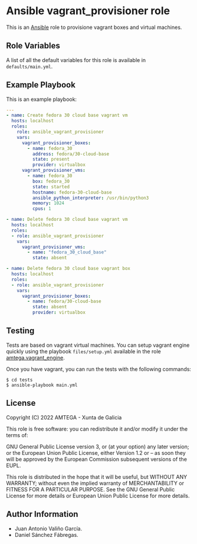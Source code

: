 # Ansible vagrant_provisioner role

This is an [Ansible](http://www.ansible.com) role to provisione vagrant boxes and virtual machines.

## Role Variables

A list of all the default variables for this role is available in `defaults/main.yml`.

## Example Playbook

This is an example playbook:

```yaml
---
- name: Create fedora 30 cloud base vagrant vm
  hosts: localhost
  roles:
    role: ansible_vagrant_provisioner    
    vars:
      vagrant_provisioner_boxes:
        - name: fedora_30
          address: fedora/30-cloud-base
          state: present        
          provider: virtualbox
      vagrant_provisioner_vms:
        - name: fedora_30
          box: fedora_30
          state: started        
          hostname: fedora-30-cloud-base
          ansible_python_interpreter: /usr/bin/python3        
          memory: 1024
          cpus: 1

- name: Delete fedora 30 cloud base vagrant vm
  hosts: localhost
  roles:
  - role: ansible_vagrant_provisioner
    vars:
      vagrant_provisioner_vms:
        - name: "fedora_30_cloud_base"
          state: absent       

- name: Delete fedora 30 cloud base vagrant box
  hosts: localhost
  roles:
  - role: ansible_vagrant_provisioner    
    vars:
      vagrant_provisioner_boxes:
        - name: fedora/30-cloud-base
          state: absent
          provider: virtualbox
```

## Testing

Tests are based on vagrant virtual machines. You can setup vagrant engine quickly using the playbook `files/setup.yml` available in the role [amtega.vagrant_engine](https://galaxy.ansible.com/amtega/vagrant_engine).

Once you have vagrant, you can run the tests with the following commands:

```shell
$ cd tests
$ ansible-playbook main.yml
```

## License

Copyright (C) 2022 AMTEGA - Xunta de Galicia

This role is free software: you can redistribute it and/or modify it under the terms of:

GNU General Public License version 3, or (at your option) any later version; or the European Union Public License, either Version 1.2 or – as soon they will be approved by the European Commission ­subsequent versions of the EUPL.

This role is distributed in the hope that it will be useful, but WITHOUT ANY WARRANTY; without even the implied warranty of MERCHANTABILITY or FITNESS FOR A PARTICULAR PURPOSE.  See the GNU General Public License for more details or European Union Public License for more details.

## Author Information

- Juan Antonio Valiño García.
- Daniel Sánchez Fábregas.
